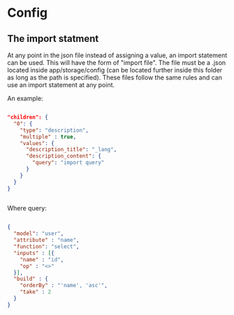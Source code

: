 # Config

## The import statment

At any point in the json file instead of assigning a value, an import statement can be used. This will have the form of "import file". The file must be a .json located inside app/storage/config (can be located further inside this folder as long as the path is specified).
These files follow the same rules and can use an import statement at any point.

An example:

```json

"children": {
  "0": {
    "type": "description",
    "multiple" : true,
    "values": {
      "description_title": "_lang",
      "description_content": {
        "query": "import query"
      }
    }
  }
}
             
```

Where query:

```json

{
  "model": "user",
  "attribute" : "name",
  "function": "select",
  "inputs" : [{
    "name" : "id",
    "op" : "<>"
  }],
  "build" : {
    "orderBy" : "'name', 'asc'",
    "take" : 2
  }
}

```